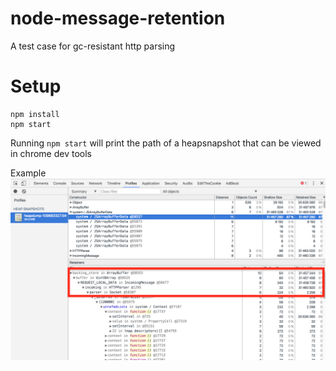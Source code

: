 # node-message-retention
A test case for gc-resistant http parsing

# Setup
```
npm install
npm start
```

Running `npm start` will print the path of a heapsnapshot that can be viewed in chrome dev tools

Example 
![Image](https://github.com/jbellenger/node-message-retention/raw/master/heapsnapshot.png)
